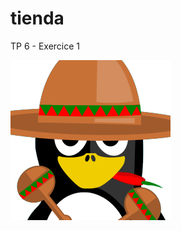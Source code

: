 # tienda

TP 6 - Exercice 1

![Pingouin Mexicain](./tienda/empanadas/static/empanadas/img/mexicanPingouin.png)

